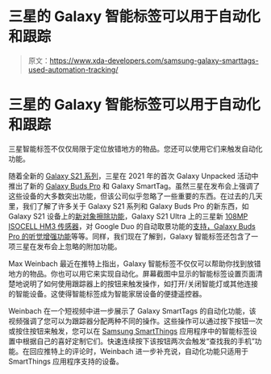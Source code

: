 # 三星的 Galaxy 智能标签可以用于自动化和跟踪

> 原文：<https://www.xda-developers.com/samsung-galaxy-smarttags-used-automation-tracking/>

# 三星的 Galaxy 智能标签可以用于自动化和跟踪

三星智能标签不仅仅局限于定位放错地方的物品。您还可以使用它们来触发自动化功能。

随着全新的 [Galaxy S21 系列](https://www.xda-developers.com/samsung-galaxy-s21/)，三星在 2021 年的首次 Galaxy Unpacked 活动中推出了新的 [Galaxy Buds Pro](https://www.xda-developers.com/samsung-galaxy-buds-pro/) 和 Galaxy SmartTag。虽然三星在发布会上强调了这些设备的大多数突出功能，但该公司似乎忽略了一些重要的东西。在过去的几天里，我们了解了许多关于 Galaxy S21 系列和 Galaxy Buds Pro 的新东西，如 Galaxy S21 设备上的[新对象擦除功能](https://www.xda-developers.com/samsung-galaxy-s21-object-eraser-remove-people-from-photos/)，Galaxy S21 Ultra 上的三星新 [108MP ISOCELL HM3 传感器](https://www.xda-developers.com/galaxy-s21-ultra-features-samsungs-latest-108mp-camera-sensor/)，对 Google Duo 的自动取景功能的[支持，Galaxy Buds Pro 的](https://www.xda-developers.com/google-duo-auto-framing-samsung-galaxy-s21/)[听觉增强功能](https://www.xda-developers.com/galaxy-buds-pro-update-adds-hearing-enhancement-feature-adjust-sound-balance/)等等。同样，我们现在了解到，Galaxy 智能标签还包含了一项三星在发布会上忽略的附加功能。

Max Weinbach 最近在推特上指出，Galaxy 智能标签不仅仅可以帮助你找到放错地方的物品。你也可以用它来实现自动化。屏幕截图中显示的智能标签设置页面清楚地说明了如何使用跟踪器上的按钮来触发操作，如打开/关闭智能灯或其他连接的智能设备。这使得智能标签成为智能家居设备的便捷遥控器。

Weinbach 在一个短视频中进一步展示了 Galaxy SmartTags 的自动化功能，该视频强调了您可以为跟踪器分配两种不同的操作。这些操作可以通过按下按钮一次或按住按钮来触发，您可以在 [Samsung SmartThings](https://www.xda-developers.com/tag/samsung-smart-things/) 应用程序中的智能标签设置中根据自己的喜好定制它们。快速连续按下该按钮两次会触发“查找我的手机”功能。在回应推特上的评论时，Weinbach 进一步补充说，自动化功能只适用于 SmartThings 应用程序支持的设备。